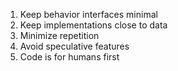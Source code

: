 1. Keep behavior interfaces minimal
2. Keep implementations close to data
3. Minimize repetition
4. Avoid speculative features
5. Code is for humans first
